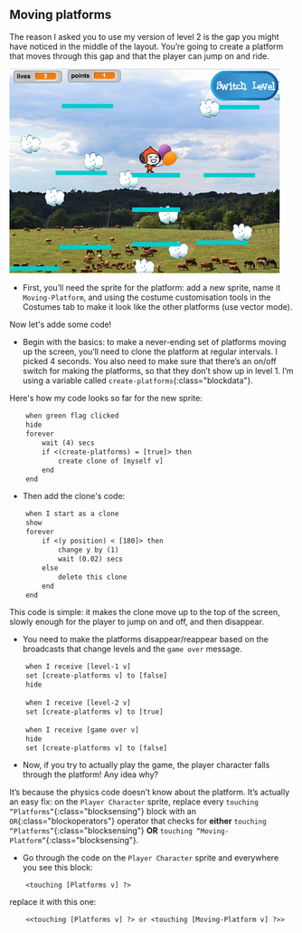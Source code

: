 ## Moving platforms

The reason I asked you to use my version of level 2 is the gap you might have noticed in the middle of the layout. You’re going to create a platform that moves through this gap and that the player can jump on and ride. 

![Another level with different platforms](images/movingPlatforms.png)

+ First, you’ll need the sprite for the platform: add a new sprite, name it `Moving-Platform`, and using the costume customisation tools in the Costumes tab to make it look like the other platforms \(use vector mode\).

Now let's adde some code! 

+ Begin with the basics: to make a never-ending set of platforms moving up the screen, you’ll need to clone the platform at regular intervals. I picked 4 seconds. You also need to make sure that there’s an on/off switch for making the platforms, so that they don’t show up in level 1. I’m using a variable called `create-platforms`{:class="blockdata"}. 

Here's how my code looks so far for the new sprite:

```blocks
    when green flag clicked
    hide
    forever
        wait (4) secs
        if <(create-platforms) = [true]> then
            create clone of [myself v]
        end
    end
```

+ Then add the clone's code:

```blocks
    when I start as a clone
    show
    forever
        if <(y position) < [180]> then
            change y by (1)
            wait (0.02) secs
        else
            delete this clone
        end
    end
```

This code is simple: it makes the clone move up to the top of the screen, slowly enough for the player to jump on and off, and then disappear. 

+ You need to make the platforms disappear/reappear based on the broadcasts that change levels and the `game over` message. 

```blocks
    when I receive [level-1 v]
    set [create-platforms v] to [false]
    hide

    when I receive [level-2 v]
    set [create-platforms v] to [true]

    when I receive [game over v]
    hide
    set [create-platforms v] to [false]
```

+ Now, if you try to actually play the game, the player character falls through the platform! Any idea why? 

It’s because the physics code doesn’t know about the platform. It’s actually an easy fix: on the `Player Character` sprite, replace every `touching “Platforms”`{:class="blocksensing"}  block with an `OR`{:class="blockoperators"} operator that checks for **either** `touching “Platforms”`{:class="blocksensing"}  **OR** `touching “Moving-Platform”`{:class="blocksensing"}.
 
+ Go through the code on the `Player Character` sprite and everywhere you see this block:

```blocks
    <touching [Platforms v] ?>
```

replace it with this one:

```blocks
    <<touching [Platforms v] ?> or <touching [Moving-Platform v] ?>>
```

